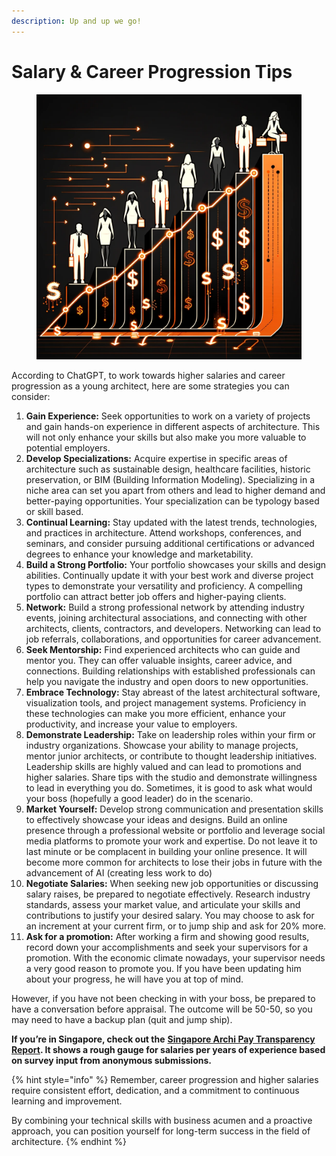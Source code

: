 ```yaml
---
description: Up and up we go!
---
```


# Salary & Career Progression Tips

<figure><img src="../.gitbook/assets/Salary.png" alt=""><figcaption></figcaption></figure>

According to ChatGPT, to work towards higher salaries and career progression as a young architect, here are some strategies you can consider:

1. **Gain Experience:** Seek opportunities to work on a variety of projects and gain hands-on experience in different aspects of architecture. This will not only enhance your skills but also make you more valuable to potential employers.
2. **Develop Specializations:** Acquire expertise in specific areas of architecture such as sustainable design, healthcare facilities, historic preservation, or BIM (Building Information Modeling). Specializing in a niche area can set you apart from others and lead to higher demand and better-paying opportunities. Your specialization can be typology based or skill based.
3. **Continual Learning:** Stay updated with the latest trends, technologies, and practices in architecture. Attend workshops, conferences, and seminars, and consider pursuing additional certifications or advanced degrees to enhance your knowledge and marketability.
4. **Build a Strong Portfolio:** Your portfolio showcases your skills and design abilities. Continually update it with your best work and diverse project types to demonstrate your versatility and proficiency. A compelling portfolio can attract better job offers and higher-paying clients.
5. **Network:** Build a strong professional network by attending industry events, joining architectural associations, and connecting with other architects, clients, contractors, and developers. Networking can lead to job referrals, collaborations, and opportunities for career advancement.
6. **Seek Mentorship:** Find experienced architects who can guide and mentor you. They can offer valuable insights, career advice, and connections. Building relationships with established professionals can help you navigate the industry and open doors to new opportunities.
7. **Embrace Technology:** Stay abreast of the latest architectural software, visualization tools, and project management systems. Proficiency in these technologies can make you more efficient, enhance your productivity, and increase your value to employers.
8. **Demonstrate Leadership:** Take on leadership roles within your firm or industry organizations. Showcase your ability to manage projects, mentor junior architects, or contribute to thought leadership initiatives. Leadership skills are highly valued and can lead to promotions and higher salaries. Share tips with the studio and demonstrate willingness to lead in everything you do. Sometimes, it is good to ask what would your boss (hopefully a good leader) do in the scenario.
9. **Market Yourself:** Develop strong communication and presentation skills to effectively showcase your ideas and designs. Build an online presence through a professional website or portfolio and leverage social media platforms to promote your work and expertise. Do not leave it to last minute or be complacent in building your online presence. It will become more common for architects to lose their jobs in future with the advancement of AI (creating less work to do)
10. **Negotiate Salaries:** When seeking new job opportunities or discussing salary raises, be prepared to negotiate effectively. Research industry standards, assess your market value, and articulate your skills and contributions to justify your desired salary. You may choose to ask for an increment at your current firm, or to jump ship and ask for 20% more.
11. **Ask for a promotion:** After working a firm and showing good results, record down your accomplishments and seek your supervisors for a promotion. With the economic climate nowadays, your supervisor needs a very good reason to promote you. If you have been updating him about your progress, he will have you at top of mind.

However, if you have not been checking in with your boss, be prepared to have a conversation before appraisal. The outcome will be 50-50, so you may need to have a backup plan (quit and jump ship).

**If you’re in Singapore, check out the** [**Singapore Archi Pay Transparency Report**](https://lookerstudio.google.com/u/0/reporting/98cfe536-ce87-47ee-a532-60712b96c66f)**. It shows a rough gauge for salaries per years of experience based on survey input from anonymous submissions.**

{% hint style="info" %}
Remember, career progression and higher salaries require consistent effort, dedication, and a commitment to continuous learning and improvement.&#x20;

By combining your technical skills with business acumen and a proactive approach, you can position yourself for long-term success in the field of architecture.
{% endhint %}
